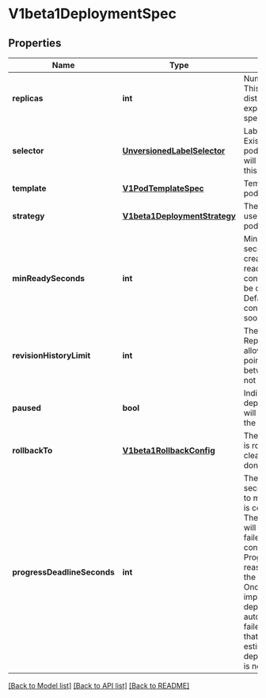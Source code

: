 # V1beta1DeploymentSpec

## Properties
Name | Type | Description | Notes
------------ | ------------- | ------------- | -------------
**replicas** | **int** | Number of desired pods. This is a pointer to distinguish between explicit zero and not specified. Defaults to 1. | [optional] 
**selector** | [**UnversionedLabelSelector**](UnversionedLabelSelector.md) | Label selector for pods. Existing ReplicaSets whose pods are selected by this will be the ones affected by this deployment. | [optional] 
**template** | [**V1PodTemplateSpec**](V1PodTemplateSpec.md) | Template describes the pods that will be created. | 
**strategy** | [**V1beta1DeploymentStrategy**](V1beta1DeploymentStrategy.md) | The deployment strategy to use to replace existing pods with new ones. | [optional] 
**minReadySeconds** | **int** | Minimum number of seconds for which a newly created pod should be ready without any of its container crashing, for it to be considered available. Defaults to 0 (pod will be considered available as soon as it is ready) | [optional] 
**revisionHistoryLimit** | **int** | The number of old ReplicaSets to retain to allow rollback. This is a pointer to distinguish between explicit zero and not specified. | [optional] 
**paused** | **bool** | Indicates that the deployment is paused and will not be processed by the deployment controller. | [optional] 
**rollbackTo** | [**V1beta1RollbackConfig**](V1beta1RollbackConfig.md) | The config this deployment is rolling back to. Will be cleared after rollback is done. | [optional] 
**progressDeadlineSeconds** | **int** | The maximum time in seconds for a deployment to make progress before it is considered to be failed. The deployment controller will continue to process failed deployments and a condition with a ProgressDeadlineExceeded reason will be surfaced in the deployment status. Once autoRollback is implemented, the deployment controller will automatically rollback failed deployments. Note that progress will not be estimated during the time a deployment is paused. This is not set by default. | [optional] 

[[Back to Model list]](../README.md#documentation-for-models) [[Back to API list]](../README.md#documentation-for-api-endpoints) [[Back to README]](../README.md)


